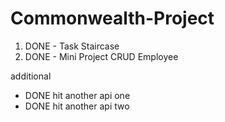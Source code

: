 # Commonwealth-Project

1. DONE - Task Staircase
2. DONE - Mini Project CRUD Employee

additional
- DONE hit another api one
- DONE hit another api two
